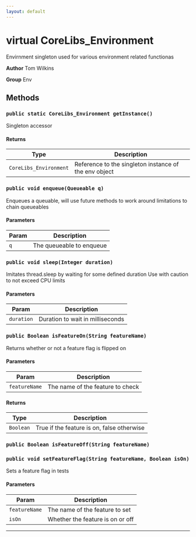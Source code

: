 ```yaml
---
layout: default
---
```

# virtual CoreLibs_Environment

Envirnment singleton used for various environment related functionas


**Author** Tom Wilkins


**Group** Env

## Methods
### `public static CoreLibs_Environment getInstance()`

Singleton accessor

#### Returns

|Type|Description|
|---|---|
|`CoreLibs_Environment`|Reference to the singleton instance of the env object|

### `public void enqueue(Queueable q)`

Enqueues a queuable, will use future methods to work around limitations to chain queueables

#### Parameters

|Param|Description|
|---|---|
|`q`|The queueable to enqueue|

### `public void sleep(Integer duration)`

Imitates thread.sleep by waiting for some defined duration Use with caution to not exceed CPU limits

#### Parameters

|Param|Description|
|---|---|
|`duration`|Duration to wait in milliseconds|

### `public Boolean isFeatureOn(String featureName)`

Returns whether or not a feature flag is flipped on

#### Parameters

|Param|Description|
|---|---|
|`featureName`|The name of the feature to check|

#### Returns

|Type|Description|
|---|---|
|`Boolean`|True if the feature is on, false otherwise|

### `public Boolean isFeatureOff(String featureName)`
### `public void setFeatureFlag(String featureName, Boolean isOn)`

Sets a feature flag in tests

#### Parameters

|Param|Description|
|---|---|
|`featureName`|The name of the feature to set|
|`isOn`|Whether the feature is on or off|

---
